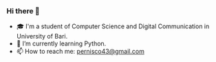 ### Hi there 👋

- 🎓 I'm a student of Computer Science and Digital Communication in University of Bari.
- 🌱 I’m currently learning Python.
- 📫 How to reach me: pernisco43@gmail.com
<img scr="https://img.shields.io/badge/LinkedIn-0077B5? style=for-the-badge&logo=linkedin&logoColor=white a href= https://www.linkedin.com/in/marco-pernisco-96b0831a3/"/>
